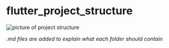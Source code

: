 # flutter_project_structure

![picture of project structure](https://i.ibb.co/88z073w/image-2021-10-11-192437.png)

*.md files are added to explain what each folder should contain*